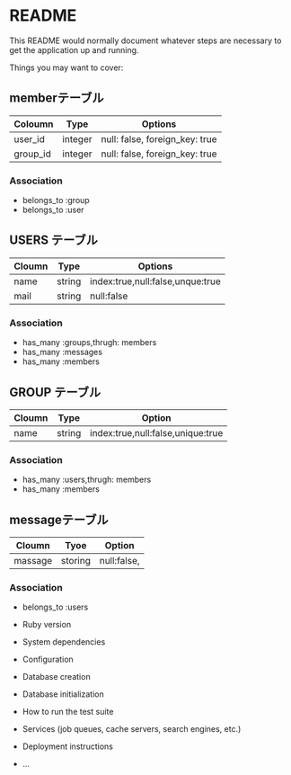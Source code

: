 # README

This README would normally document whatever steps are necessary to get the
application up and running.

Things you may want to cover:

## memberテーブル 

|Coloumn|Type|Options| 
|-------|----|-------| 
|user_id|integer|null: false, foreign_key: true| 
|group_id|integer|null: false, foreign_key: true| 

### Association 
- belongs_to :group 
- belongs_to :user 

## USERS テーブル 

|Cloumn|Type|Options| 
|------|----|-------| 
|name|string|index:true,null:false,unque:true| 
|mail|string|null:false| 

### Association 
- has_many :groups,thrugh: members 
- has_many :messages 
- has_many :members 

## GROUP テーブル
|Cloumn|Type|Option|
|------|----|------|
|name|string|index:true,null:false,unique:true|

### Association
- has_many :users,thrugh: members
- has_many :members

## messageテーブル
|Cloumn|Tyoe|Option|
|------|----|------|
|massage|storing|null:false,|

### Association
- belongs_to :users




* Ruby version

* System dependencies

* Configuration

* Database creation

* Database initialization

* How to run the test suite

* Services (job queues, cache servers, search engines, etc.)

* Deployment instructions

* ...

